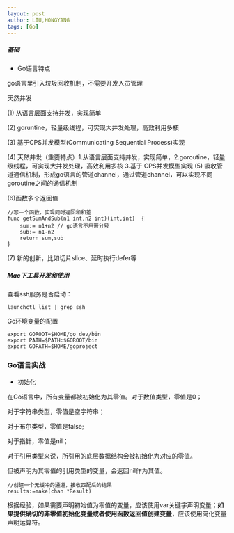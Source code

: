 ```yaml
---
layout: post
author: LIU,HONGYANG
tags: [Go]
---
```




##### 基础


- Go语言特点



go语言里引入垃圾回收机制，不需要开发人员管理

天然并发

(1) 从语言层面支持并发，实现简单

(2) goruntine，轻量级线程，可实现大并发处理，高效利用多核

(3) 基于CPS并发模型(Communicating Sequential Process)实现

(4) 天然并发（重要特点）1.从语言层面支持并发，实现简单，2.goroutine，轻量级线程，可实现大并发处理，高效利用多核 3.基于
CPS并发模型实现
(5) 吸收管道通信机制，形成go语言的管道channel，通过管道channel，可以实现不同goroutine之间的通信机制

(6)函数多个返回值

```
//写一个函数，实现同时返回和和差
func getSumAndSub(n1 int,n2 int)(int,int)  {
    sum:= n1+n2 // go语言不用带分号
    sub:= n1-n2
    return sum,sub
}
```

(7) 新的创新，比如切片slice、延时执行defer等


##### Mac下工具开发和使用


查看ssh服务是否启动：

```
launchctl list | grep ssh
```


Go环境变量的配置

```
export GOROOT=$HOME/go_dev/bin
export PATH=$PATH:$GOROOT/bin
export GOPATH=$HOME/goproject
```


### Go语言实战


- 初始化

在Go语言中，所有变量都被初始化为其零值。对于数值类型，零值是0；

对于字符串类型，零值是空字符串；


对于布尔类型，零值是false;

对于指针，零值是nil；

对于引用类型来说，所引用的底层数据结构会被初始化为对应的零值。

但被声明为其零值的引用类型的变量，会返回nil作为其值。



```
//创建一个无缓冲的通道，接收匹配后的结果
results:=make(chan *Result)
```
根据经验，如果需要声明初始值为零值的变量，应该使用var关键字声明变量；**如果提供确切的非零值初始化变量或者使用函数返回值创建变量**，应该使用简化变量声明运算符。


